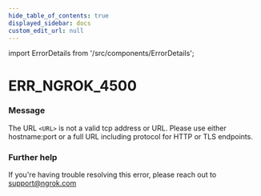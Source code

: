 ```yaml
---
hide_table_of_contents: true
displayed_sidebar: docs
custom_edit_url: null
---
```


import ErrorDetails from '/src/components/ErrorDetails';

# ERR_NGROK_4500

### Message
The URL `<URL>` is not a valid tcp address or URL.  Please use either hostname:port or a full URL including protocol for HTTP or TLS endpoints.

### Further help
If you're having trouble resolving this error, please reach out to [support@ngrok.com](mailto:support@ngrok.com?subject=Help%20with%20ERR_NGROK_4500)

<ErrorDetails error='err_ngrok_4500' />
